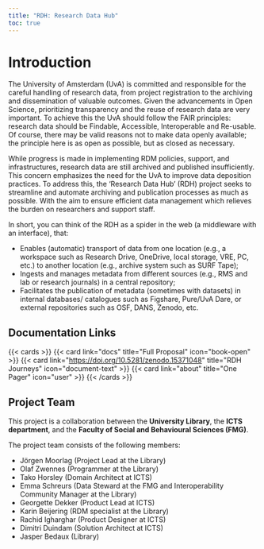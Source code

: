 ```yaml
---
title: "RDH: Research Data Hub"
toc: true
---
```

# Introduction
The University of Amsterdam (UvA) is committed and responsible for the careful handling of research data, from project registration to the archiving and dissemination of valuable outcomes. Given the advancements in Open Science, prioritizing transparency and the reuse of research data are very important. To achieve this the UvA should follow the FAIR principles: research data should be Findable, Accessible, Interoperable and Re-usable. Of course, there may be valid reasons not to make data openly available; the principle here is as open as possible, but as closed as necessary. 

While progress is made in implementing RDM policies, support, and infrastructures, research data are still archived and published insufficiently. This concern emphasizes the need for the UvA to improve data deposition practices. To address this, the ‘Research Data Hub’ (RDH) project seeks to streamline and automate archiving and publication processes as much as possible. With the aim to ensure efficient data management which relieves the burden on researchers and support staff. 

In short, you can think of the RDH as a spider in the web (a middleware with an interface), that: 
- Enables (automatic) transport of data from one location (e.g., a workspace such as Research Drive, OneDrive, local storage, VRE, PC, etc.) to another location (e.g., archive system such as SURF Tape);  
- Ingests and manages metadata from different sources (e.g., RMS and lab or research journals) in a central repository; 
- Facilitates the publication of metadata (sometimes with datasets) in internal databases/ catalogues such as Figshare, Pure/UvA Dare, or external repositories such as OSF, DANS, Zenodo, etc.

## Documentation Links

{{< cards >}}
  {{< card link="docs" title="Full Proposal" icon="book-open" >}}
  {{< card link="https://doi.org/10.5281/zenodo.15371048" title="RDH Journeys" icon="document-text" >}}
  {{< card link="about" title="One Pager" icon="user" >}}
{{< /cards >}}

## Project Team

This project is a collaboration between the **University Library**, the **ICTS department**, and the **Faculty of Social and Behavioural Sciences (FMG)**. 

The project team consists of the following members:
- Jörgen Moorlag (Project Lead at the Library)
- Olaf Zwennes (Programmer at the Library)
- Tako Horsley (Domain Architect at ICTS)
- Emma Schreurs (Data Steward at the FMG and Interoperability Community Manager at the Library)
- Georgette Dekker (Product Lead at ICTS)
- Karin Beijering (RDM specialist at the Library)
- Rachid Igharghar (Product Designer at ICTS)
- Dimitri Duindam (Solution Architect at ICTS)
- Jasper Bedaux (Library)
